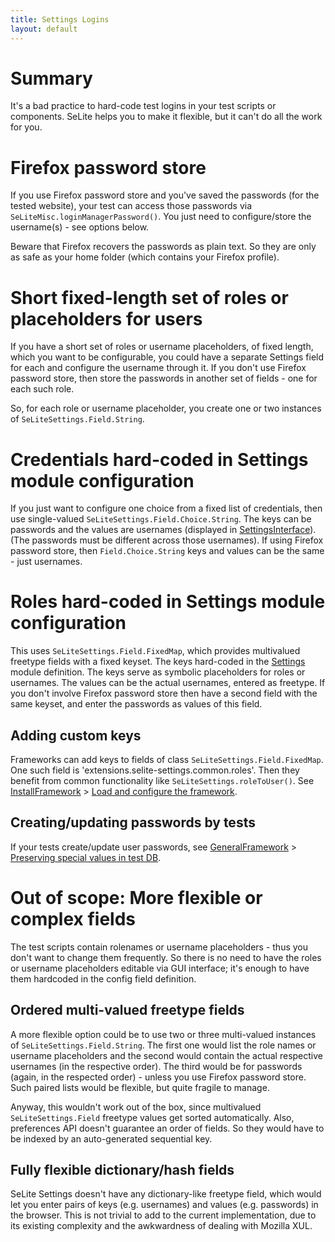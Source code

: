 ```yaml
---
title: Settings Logins
layout: default
---
```



# Summary #
It's a bad practice to hard-code test logins in your test scripts or components. SeLite helps you to make it flexible, but it can't do all the work for you.

# Firefox password store #
If you use Firefox password store and you've saved the passwords (for the tested website), your test can access those passwords via `SeLiteMisc.loginManagerPassword()`. You just need to configure/store the username(s) - see options below.

Beware that Firefox recovers the passwords as plain text. So they are only as safe as your home folder (which contains your Firefox profile).

# Short fixed-length set of roles or placeholders for users #
If you have a short set of roles or username placeholders, of fixed length, which you want to be configurable, you could have a separate Settings field for each and configure the username through it. If you don't use Firefox password store, then store the passwords in another set of fields - one for each such role.

So, for each role or username placeholder, you create one or two instances of `SeLiteSettings.Field.String`.

# Credentials hard-coded in Settings module configuration #
If you just want to configure one choice from a fixed list of credentials, then use single-valued `SeLiteSettings.Field.Choice.String`. The keys can be passwords and the values are usernames (displayed in [SettingsInterface](SettingsInterface)). (The passwords must be different across those usernames). If using Firefox password store, then `Field.Choice.String` keys and values can be the same - just usernames.

# Roles hard-coded in Settings module configuration #
This uses `SeLiteSettings.Field.FixedMap`, which provides multivalued freetype fields with a fixed keyset. The keys hard-coded in the [Settings](Settings) module definition. The keys serve as symbolic placeholders for roles or usernames. The values can be the actual usernames, entered as freetype. If you don't involve Firefox password store then have a second field with the same keyset, and enter the passwords as values of this field.

## Adding custom keys ##
Frameworks can add keys to fields of class `SeLiteSettings.Field.FixedMap`. One such field is 'extensions.selite-settings.common.roles'. Then they benefit from common functionality like `SeLiteSettings.roleToUser()`. See [InstallFramework](InstallFramework) > [Load and configure the framework](InstallFramework#load-and-configure-the-framework).

## Creating/updating passwords by tests ##
If your tests create/update user passwords, see [GeneralFramework](GeneralFramework) > [Preserving special values in test DB](GeneralFramework#preserving-special-values-in-test-db).

# Out of scope: More flexible or complex fields #
The test scripts contain rolenames or username placeholders - thus you don't want to change them frequently. So there is no need to have the roles or username placeholders editable via GUI interface; it's enough to have them hardcoded in the config field definition.

## Ordered multi-valued freetype fields ##
A more flexible option could be to use two or three multi-valued instances of `SeLiteSettings.Field.String`. The first one would list the role names or username placeholders and the second would contain the actual respective usernames (in the respective order). The third would be for passwords (again, in the respected order) - unless you use Firefox password store. Such paired lists would be flexible, but quite fragile to manage.

Anyway, this wouldn't work out of the box, since multivalued `SeLiteSettings.Field` freetype values get sorted automatically. Also, preferences API doesn't guarantee an order of fields. So they would have to be indexed by an auto-generated sequential key.

## Fully flexible dictionary/hash fields ##
SeLite Settings doesn't have any dictionary-like freetype field, which would let you enter pairs of keys (e.g. usernames) and values (e.g. passwords) in the browser. This is not trivial to add to the current implementation, due to its existing complexity and the awkwardness of dealing with Mozilla XUL.